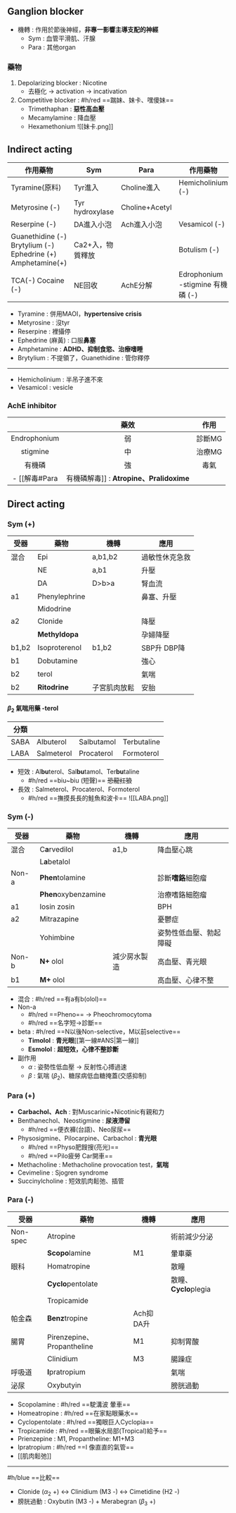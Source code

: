 ## Ganglion blocker
- 機轉 : 作用於節後神經，**非專一影響主導支配的神經**
	- Sym : 血管平滑肌、汗腺
	- Para : 其他organ
### 藥物
1. Depolarizing blocker : Nicotine
	- 去極化 -> activation -> incativation
2. Competitive blocker : #h/red  ==踹妹、妹卡、嘿傻妹==
	- Trimethaphan : **惡性高血壓**
	- Mecamylamine : 降血壓
	- Hexamethonium
![[妹卡.png]]
## Indirect acting

| 作用藥物                                                     | Sym              | Para           | 作用藥物                           |
|--------------------------------------------------------------|------------------|----------------|------------------------------------|
| Tyramine(原料)                                               | Tyr進入          | Choline進入    | Hemicholinium (-)                  |
| Metyrosine (-)                                               | Tyr hydroxylase  | Choline+Acetyl |                                    |
| Reserpine (-)                                                | DA進入小泡       | Ach進入小泡    | Vesamicol (-)                      |
| Guanethidine (-) Brytylium (-)  Ephedrine (+) Amphetamine(+) | Ca2+入，物質釋放 |                | Botulism (-)                       |
| TCA(-) Cocaine (-)                                           | NE回收           | AchE分解       | Edrophonium  -stigmine  有機磷 (-) |
- Tyramine : 併用MAOI，**hypertensive crisis**
- Metyrosine : 沒tyr
- Reserpine : 裡攝停
- Ephedrine (麻黃) : 口服**鼻塞**
- Amphetamine : **ADHD、抑制食慾、治療嗜睡**
- Brytylium : 不提領了，Guanethidine : 管你釋停
***
- Hemicholinium : 半吊子進不來
- Vesamicol : vesicle
### AchE inhibitor
|              | 藥效 |  作用  |
|:------------:|:----:|:------:|
| Endrophonium |  弱  | 診斷MG |
|   stigmine   |  中  | 治療MG |
|    有機磷    |  強  |  毒氣  |
- [[解毒#Para|有機磷解毒]] : **Atropine、Pralidoxime**
## Direct acting
### Sym (+)
| 受器  | 藥物          | 機轉    | 應用           |
|-------|---------------|---------|----------------|
| 混合  | Epi           | a,b1,b2 | 過敏性休克急救 |
|       | NE            | a,b1    | 升壓           |
|       | DA            | D>b>a   | 腎血流         |
| a1    | Phenylephrine |         | 鼻塞、升壓     |
|       | Midodrine     |         |                |
| a2    | Clonide       |         | 降壓           |
|       | **Methyldopa**    |         | 孕婦降壓       |
| b1,b2 | Isoproterenol | b1,b2   | SBP升 DBP降    |
| b1    | Dobutamine    |         | 強心           |
| b2    | terol         |         | 氣喘           |
| b2    | **Ritodrine**     |子宮肌肉放鬆| 安胎           |
#### $\beta_2$ 氣喘用藥 -terol
| 分類 |            |            |             |
|------|------------|------------|-------------|
| SABA | Albuterol  | Salbutamol | Terbutaline |
| LABA | Salmeterol | Procaterol | Formoterol  |
- 短效 : Al**bu**terol、Sal**bu**tamol、Ter**bu**taline
	-  #h/red ==biu~biu (短聲)== ~~恐龍扛狼~~
- 長效 : Salmeterol、Procaterol、Formoterol
	- #h/red  ==撫摸長長的鮭魚和波卡==
![[LABA.png]]
### Sym (-)
| 受器  | 藥物             | 機轉 | 應用             |
|-------|------------------|------|------------------|
| 混合  | C**a**rvedilol       | a1,b | 降血壓心跳       |
|       | L**a**betalol        |      |                  |
| Non-a | **Phen**tolamine     |      | 診斷**嗜鉻**細胞瘤   |
|       | **Phen**oxybenzamine |      | 治療嗜鉻細胞瘤   |
| a1    | losin zosin      |      | BPH              |
| a2    | Mitrazapine      |      | 憂鬱症           |
|       | Yohimbine        |      | 姿勢性低血壓、勃起障礙 |
| Non-b | **N+** olol          | 減少房水製造| 高血壓、青光眼   |
| b1    | **M+** olol          |      | 高血壓、心律不整 |

- 混合 : #h/red ==有a有b(olol)==
- Non-a 
	- #h/red ==Pheno== -> Pheochromocytoma
	- #h/red ==名字短->診斷==
- beta : #h/red ==N以後Non-selective，M以前selective==
	- **Timolol** : **青光眼**[[第一線#ANS|第一線]]
	- **Esmolol** : **超短效，心律不整診斷**
- 副作用
	- $\alpha$ : 姿勢性低血壓 -> 反射性心搏過速
	- $\beta$ : 氣喘 ($\beta_2$)、糖尿病低血糖掩蓋(交感抑制)
### Para (+)
- **Carbachol、Ach** : 對Muscarinic+Nicotinic有親和力
- Benthanechol、Neostigmine : **尿液滯留**
	- #h/red ==便衣褲(台語)、Neo尿尿==
- Physosigmine、Pilocarpine、Carbachol : **青光眼**
	- #h/red ==Physo肥餿搜(亮光)==
	- #h/red ==Pilo疲勞 Car開車==
- Methacholine : Methacholine provocation test，**氣喘**
- Cevimeline : Sjogren syndrome
- Succinylcholine : 短效肌肉鬆弛、插管
### Para (-)
| 受器     | 藥物                      | 機轉       | 應用              |
|----------|---------------------------|------------|-------------------|
| Non-spec | Atropine                  |            | 術前減少分泌      |
|          | **Scopo**lamine               | M1         | 暈車藥            |
| 眼科     | Homatropine               |            | 散瞳              |
|          | **Cyclo**pentolate            |            | 散瞳、**Cyclo**plegia |
|          | Tropicamide               |            |                   |
| 帕金森   | **Benz**tropine               | Ach抑 DA升 |                   |
| 腸胃     | Pirenzepine、Propantheline| M1         | 抑制胃酸          |
|          | Clinidium                 | M3         | 腸躁症            |
| 呼吸道   | **I**pratropium               |            | 氣喘              |
| 泌尿     | Oxybutyin                 |            | 膀胱過動          |
- Scopolamine : #h/red ==駛溝波 暈車==
- Homeatropine : #h/red  ==在家點眼藥水==
- Cyclopentolate : #h/red ==獨眼巨人Cyclopia==
- Tropicamide : #h/red ==眼藥水局部(Tropical)給予==
- Prienzepine : M1, Propantheline: M1+M3
- Ipratropium : #h/red ==I 像直直的氣管==
- [[肌肉鬆弛]]
***
#h/blue ==比較==
- Clonide ($\alpha_2$ +) <-> Clinidium (M3 -) <-> Cimetidine (H2 -)
- 膀胱過動 : Oxybutin (M3 -) + Merabegran ($\beta_3$ +)
